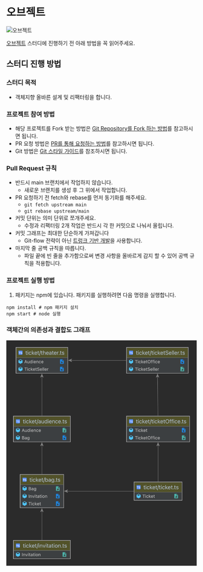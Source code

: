 # 오브젝트

![오브젝트](https://image.yes24.com/goods/74219491/XL)

[오브젝트](https://product.kyobobook.co.kr/detail/S000001766367) 스터디에 진행하기 전 아래 방법을 꼭 읽어주세요.

## 스터디 진행 방법
### 스터디 목적

- 객체지향 올바른 설계 및 리팩터링을 합니다.

### 프로젝트 참여 방법
- 해당 프로젝트를 Fork 받는 방법은 [Git Repository를 Fork 하는 방법](https://github.com/jihwooon/Five-Lines-Study/issues/1)를 참고하시면 됩니다.
- PR 요청 방법은 [PR를 통해 요청하는 방법](https://github.com/jihwooon/Five-Lines-Study/issues/2)를 참고하시면 됩니다.
- Git 방법은 [Git 스타일 가이드](https://github.com/ikaruce/git-style-guide)를 참조하시면 됩니다.

### Pull Request 규칙
- 반드시 main 브랜치에서 작업하지 않습니다.
    - 새로운 브랜치를 생성 후 그 위에서 작업합니다.
- PR 요청하기 전 fetch와 rebase를 먼저 동기화를 해주세요.
    - `git fetch upstream main`
    - `git rebase upstream/main`
- 커밋 단위는 의미 단위로 쪼개주세요.
    - 수정과 리팩터링 2개 작업은 반드시 각 한 커밋으로 나눠서 올립니다.
- 커밋 그래프는 최대한 단순하게 가져갑니다
    - Git-flow 전략이 아닌 [트렁크 기반 개발](https://www.atlassian.com/ko/continuous-delivery/continuous-integration/trunk-based-development)을 사용합니다.
- 마지막 줄 공백 규칙을 따릅니다.
    - 파일 끝에 빈 줄을 추가함으로써 변경 사항을 올바르게 감지 할 수 있어 공백 규칙을 적용합니다.

### 프로젝트 실행 방법

1. 패키지는 npm에 있습니다. 패키지를 실행하려면 다음 명령을 실행합니다.

```shell
npm install # npm 패키지 설치
npm start # node 실행
```

### 객체간의 의존성과 결합도 그래프
![before](before.png)


